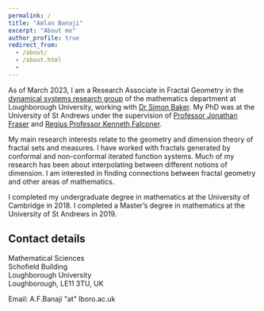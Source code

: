 ```yaml
---
permalink: /
title: "Amlan Banaji"
excerpt: "About me"
author_profile: true
redirect_from:
  - /about/
  - /about.html
  -
---
```


As of March 2023, I am a Research Associate in Fractal Geometry in the [dynamical systems research group](https://www.lboro.ac.uk/departments/maths/research/research-groups-and-centres/dynamical-systems/) of the mathematics department at Loughborough University, working with [Dr Simon Baker](https://simonbakermaths.wordpress.com/). My PhD was at the University of St Andrews under the supervision of [Professor Jonathan Fraser](http://www.mcs.st-andrews.ac.uk/~jmf32/) and [Regius Professor Kenneth Falconer](http://www.mcs.st-and.ac.uk/~kenneth/). 

My main research interests relate to the geometry and dimension theory of fractal sets and measures. I have worked with fractals generated by conformal and non-conformal iterated function systems. Much of my research has been about interpolating between different notions of dimension. I am interested in finding connections between fractal geometry and other areas of mathematics. 

I completed my undergraduate degree in mathematics at the University of Cambridge in 2018. I completed a Master’s degree in mathematics at the University of St Andrews in 2019. 

## Contact details

Mathematical Sciences  
Schofield Building  
Loughborough University  
Loughborough,  LE11 3TU, UK

Email: A.F.Banaji "at" lboro.ac.uk
